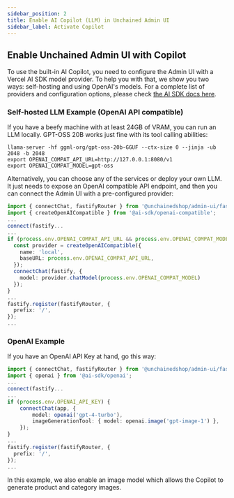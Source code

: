 ```yaml
---
sidebar_position: 2
title: Enable AI Copilot (LLM) in Unchained Admin UI
sidebar_label: Activate Copilot
---
```


## Enable Unchained Admin UI with Copilot

To use the built-in AI Copilot, you need to configure the Admin UI with a Vercel AI SDK model provider. To help you with that, we show you two ways: self-hosting and using OpenAI's models. For a complete list of providers and configuration options, please check [the AI SDK docs here](https://ai-sdk.dev/providers/ai-sdk-providers).

### Self-hosted LLM Example (OpenAI API compatible)

If you have a beefy machine with at least 24GB of VRAM, you can run an LLM locally. GPT-OSS 20B works just fine with its tool calling abilities:
```
llama-server -hf ggml-org/gpt-oss-20b-GGUF --ctx-size 0 --jinja -ub 2048 -b 2048
export OPENAI_COMPAT_API_URL=http://127.0.0.1:8080/v1
export OPENAI_COMPAT_MODEL=gpt-oss
```

Alternatively, you can choose any of the services or deploy your own LLM. It just needs to expose an OpenAI compatible API endpoint, and then you can connect the Admin UI with a pre-configured provider:

```ts
import { connectChat, fastifyRouter } from '@unchainedshop/admin-ui/fastify';
import { createOpenAICompatible } from '@ai-sdk/openai-compatible';
...
connect(fastify...
...
if (process.env.OPENAI_COMPAT_API_URL && process.env.OPENAI_COMPAT_MODEL) {
  const provider = createOpenAICompatible({
    name: 'local',
    baseURL: process.env.OPENAI_COMPAT_API_URL,
  });
  connectChat(fastify, {
    model: provider.chatModel(process.env.OPENAI_COMPAT_MODEL)
  });
}
...
fastify.register(fastifyRouter, {
  prefix: '/',
});
...
```


### OpenAI Example

If you have an OpenAI API Key at hand, go this way:

```ts
import { connectChat, fastifyRouter } from '@unchainedshop/admin-ui/fastify';
import { openai } from '@ai-sdk/openai';
...
connect(fastify...
...
if (process.env.OPENAI_API_KEY) {
    connectChat(app, {
        model: openai('gpt-4-turbo'),
        imageGenerationTool: { model: openai.image('gpt-image-1') },
    });
}
...
fastify.register(fastifyRouter, {
  prefix: '/',
});
...
```

In this example, we also enable an image model which allows the Copilot to generate product and category images.